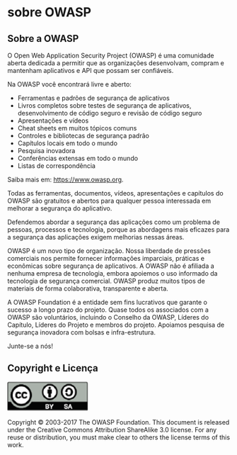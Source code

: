 # sobre OWASP

## Sobre a OWASP

O Open Web Application Security Project (OWASP) é uma comunidade aberta dedicada a permitir que as organizações desenvolvam, compram e mantenham aplicativos e API que possam ser confiáveis.

Na OWASP você encontrará livre e aberto:

* Ferramentas e padrões de segurança de aplicativos
* Livros completos sobre testes de segurança de aplicativos, desenvolvimento de código seguro e revisão de código seguro
* Apresentações e vídeos
* Cheat sheets em muitos tópicos comuns
* Controles e bibliotecas de segurança padrão
* Capítulos locais em todo o mundo
* Pesquisa inovadora
* Conferências extensas em todo o mundo
* Listas de correspondência

Saiba mais em: https://www.owasp.org.

Todas as ferramentas, documentos, vídeos, apresentações e capítulos do OWASP são gratuitos e abertos para qualquer pessoa interessada em melhorar a segurança do aplicativo.

Defendemos abordar a segurança das aplicações como um problema de pessoas, processos e tecnologia, porque as abordagens mais eficazes para a segurança das aplicações exigem melhorias nessas áreas.

OWASP é um novo tipo de organização. Nossa liberdade de pressões comerciais nos permite fornecer informações imparciais, práticas e econômicas sobre segurança de aplicativos. A OWASP não é afiliada a nenhuma empresa de tecnologia, embora apoiemos o uso informado da tecnologia de segurança comercial. OWASP produz muitos tipos de materiais de forma colaborativa, transparente e aberta.

A OWASP Foundation é a entidade sem fins lucrativos que garante o sucesso a longo prazo do projeto. Quase todos os associados com a OWASP são voluntários, incluindo o Conselho da OWASP, Líderes do Capítulo, Líderes do Projeto e membros do projeto. Apoiamos pesquisa de segurança inovadora com bolsas e infra-estrutura.

Junte-se a nós!

## Copyright e Licença

![license](images/license.png)

Copyright © 2003-2017 The OWASP Foundation. This document is released under the Creative Commons Attribution ShareAlike 3.0 license. For any reuse or distribution, you must make clear to others the license terms of this work.


